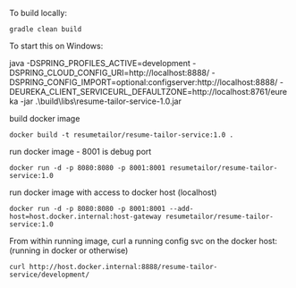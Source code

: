 To build locally:
	
	gradle clean build


To start this on Windows:

java -DSPRING_PROFILES_ACTIVE=development -DSPRING_CLOUD_CONFIG_URI=http://localhost:8888/ -DSPRING_CONFIG_IMPORT=optional:configserver:http://localhost:8888/ -DEUREKA_CLIENT_SERVICEURL_DEFAULTZONE=http://localhost:8761/eureka -jar .\build\libs\resume-tailor-service-1.0.jar

build docker image

	docker build -t resumetailor/resume-tailor-service:1.0 .

run docker image - 8001 is debug port

	docker run -d -p 8080:8080 -p 8001:8001 resumetailor/resume-tailor-service:1.0
	
run docker image with access to docker host (localhost)

	docker run -d -p 8080:8080 -p 8001:8001 --add-host=host.docker.internal:host-gateway resumetailor/resume-tailor-service:1.0

From within running image, curl a running config svc on the docker host:  (running in docker or otherwise)

	curl http://host.docker.internal:8888/resume-tailor-service/development/	
	
	